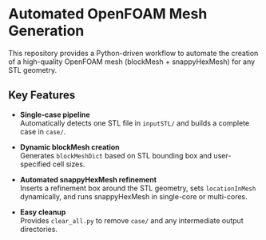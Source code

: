 # Automated OpenFOAM Mesh Generation

This repository provides a Python-driven workflow to automate the creation of a high-quality OpenFOAM mesh (blockMesh + snappyHexMesh) for any STL geometry.

## Key Features

- **Single‐case pipeline**  
  Automatically detects one STL file in `inputSTL/` and builds a complete case in `case/`.

- **Dynamic blockMesh creation**  
  Generates `blockMeshDict` based on STL bounding box and user-specified cell sizes.

- **Automated snappyHexMesh refinement**  
  Inserts a refinement box around the STL geometry, sets `locationInMesh` dynamically, and runs snappyHexMesh in single-core or multi-cores.

- **Easy cleanup**  
  Provides `clear_all.py` to remove `case/` and any intermediate output directories.
